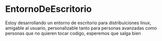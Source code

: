 # EntornoDeEscritorio
Estoy desarrollando un entorno de escritorio para distribuiciones linux, amigable al usuario, personalizable tanto para personas avanzadas como personas que no quieren tocar codigo, esperemos que salga bien
